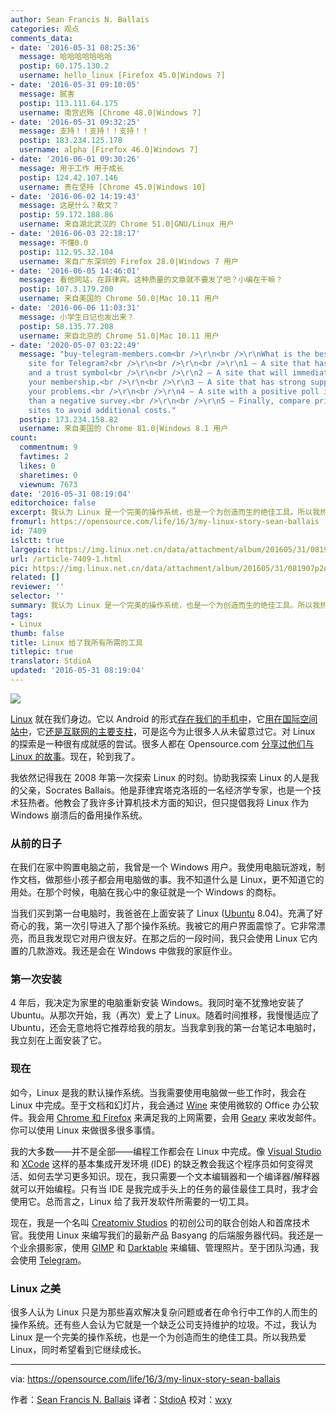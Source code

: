 ```yaml
---
author: Sean Francis N. Ballais
categories: 观点
comments_data:
- date: '2016-05-31 08:25:36'
  message: 哈哈哈哈哈哈哈
  postip: 60.175.130.2
  username: hello_linux [Firefox 45.0|Windows 7]
- date: '2016-05-31 09:10:05'
  message: 腻害
  postip: 113.111.64.175
  username: 南宫迟殇 [Chrome 48.0|Windows 7]
- date: '2016-05-31 09:32:25'
  message: 支持！！支持！！支持！！
  postip: 183.234.125.178
  username: alpha [Firefox 46.0|Windows 7]
- date: '2016-06-01 09:30:26'
  message: 用于工作 用于成长
  postip: 124.42.107.146
  username: 贵在坚持 [Chrome 45.0|Windows 10]
- date: '2016-06-02 14:19:43'
  message: 这是什么？散文？
  postip: 59.172.188.86
  username: 来自湖北武汉的 Chrome 51.0|GNU/Linux 用户
- date: '2016-06-03 22:18:17'
  message: 不懂0.0
  postip: 112.95.32.104
  username: 来自广东深圳的 Firefox 28.0|Windows 7 用户
- date: '2016-06-05 14:46:01'
  message: 看他网站，在菲律宾。这种质量的文章就不要发了吧？小编在干嘛？
  postip: 107.3.179.200
  username: 来自美国的 Chrome 50.0|Mac 10.11 用户
- date: '2016-06-06 11:03:31'
  message: 小学生日记也发出来？
  postip: 58.135.77.208
  username: 来自北京的 Chrome 51.0|Mac 10.11 用户
- date: '2020-05-07 03:22:49'
  message: "buy-telegram-members.com<br />\r\n<br />\r\nWhat is the best shopping
    site for Telegram?<br />\r\n<br />\r\n<br />\r\n1 – A site that has online payment
    and a trust symbol<br />\r\n<br />\r\n2 – A site that will immediately deliver
    your membership.<br />\r\n<br />\r\n3 – A site that has strong support for solving
    your problems.<br />\r\n<br />\r\n4 – A site with a positive poll is much more
    than a negative survey.<br />\r\n<br />\r\n5 – Finally, compare prices to other
    sites to avoid additional costs."
  postip: 173.234.158.82
  username: 来自美国的 Chrome 81.0|Windows 8.1 用户
count:
  commentnum: 9
  favtimes: 2
  likes: 0
  sharetimes: 0
  viewnum: 7673
date: '2016-05-31 08:19:04'
editorchoice: false
excerpt: 我认为 Linux 是一个完美的操作系统，也是一个为创造而生的绝佳工具。所以我热爱 Linux，同时希望看到它继续成长。
fromurl: https://opensource.com/life/16/3/my-linux-story-sean-ballais
id: 7409
islctt: true
largepic: https://img.linux.net.cn/data/attachment/album/201605/31/081907p2q535d3swwgw5y6.png
url: /article-7409-1.html
pic: https://img.linux.net.cn/data/attachment/album/201605/31/081907p2q535d3swwgw5y6.png.thumb.jpg
related: []
reviewer: ''
selector: ''
summary: 我认为 Linux 是一个完美的操作系统，也是一个为创造而生的绝佳工具。所以我热爱 Linux，同时希望看到它继续成长。
tags:
- Linux
thumb: false
title: Linux 给了我所有所需的工具
titlepic: true
translator: StdioA
updated: '2016-05-31 08:19:04'
---
```


![](/data/attachment/album/201605/31/081907p2q535d3swwgw5y6.png)


[Linux](https://opensource.com/resources/what-is-linux) 就在我们身边。它以 Android 的形式[存在我们的手机中](http://www.howtogeek.com/189036/android-is-based-on-linux-but-what-does-that-mean/)，它[用在国际空间站中](http://www.extremetech.com/extreme/155392-international-space-station-switches-from-windows-to-linux-for-improved-reliability)，它[还是互联网的主要支柱](https://www.youtube.com/watch?v=JzsLkbwi1LA)，可是迄今为止很多人从未留意过它。对 Linux 的探索是一种很有成就感的尝试。很多人都在 Opensource.com [分享过他们与 Linux 的故事](https://opensource.com/tags/my-linux-story)。现在，轮到我了。


我依然记得我在 2008 年第一次探索 Linux 的时刻。协助我探索 Linux 的人是我的父亲，Socrates Ballais。他是菲律宾塔克洛班的一名经济学专家，也是一个技术狂热者。他教会了我许多计算机技术方面的知识，但只提倡我将 Linux 作为 Windows 崩溃后的备用操作系统。


### 从前的日子


在我们在家中购置电脑之前，我曾是一个 Windows 用户。我使用电脑玩游戏，制作文档，做那些小孩子都会用电脑做的事。我不知道什么是 Linux，更不知道它的用处。在那个时候，电脑在我心中的象征就是一个 Windows 的商标。


当我们买到第一台电脑时，我爸爸在上面安装了 Linux ([Ubuntu](http://ubuntu.com/) 8.04)。充满了好奇心的我，第一次引导进入了那个操作系统。我被它的用户界面震惊了。它非常漂亮，而且我发现它对用户很友好。在那之后的一段时间，我只会使用 Linux 它内置的几款游戏。我还是会在 Windows 中做我的家庭作业。


### 第一次安装


4 年后，我决定为家里的电脑重新安装 Windows。我同时毫不犹豫地安装了 Ubuntu。从那次开始，我（再次）爱上了 Linux。随着时间推移，我慢慢适应了 Ubuntu，还会无意地将它推荐给我的朋友。当我拿到我的第一台笔记本电脑时，我立刻在上面安装了它。


### 现在


如今，Linux 是我的默认操作系统。当我需要使用电脑做一些工作时，我会在 Linux 中完成。至于文档和幻灯片，我会通过 [Wine](https://www.winehq.org/) 来使用微软的 Office 办公软件。我会用 [Chrome 和 Firefox](https://www.google.com/chrome/browser/desktop/index.html) 来满足我的上网需要，会用 [Geary](https://wiki.gnome.org/Apps/Geary) 来收发邮件。你可以使用 Linux 来做很多很多事情。


我的大多数——并不是全部——编程工作都会在 Linux 中完成。像 [Visual Studio](https://www.visualstudio.com/en-us/visual-studio-homepage-vs.aspx) 和 [XCode](https://developer.apple.com/xcode/) 这样的基本集成开发环境 (IDE) 的缺乏教会我这个程序员如何变得灵活、如何去学习更多知识。现在，我只需要一个文本编辑器和一个编译器/解释器就可以开始编程。只有当 IDE 是我完成手头上的任务的最佳最佳工具时，我才会使用它。总而言之，Linux 给了我开发软件所需要的一切工具。


现在，我是一个名叫 [Creatomiv Studios](https://www.facebook.com/CreatomivStudios/) 的初创公司的联合创始人和首席技术官。我使用 Linux 来编写我们的最新产品 Basyang 的后端服务器代码。我还是一个业余摄影家，使用 [GIMP](https://www.gimp.org/) 和 [Darktable](http://www.darktable.org/) 来编辑、管理照片。至于团队沟通，我会使用 [Telegram](https://telegram.org/)。


### Linux 之美


很多人认为 Linux 只是为那些喜欢解决复杂问题或者在命令行中工作的人而生的操作系统。还有些人会认为它就是一个缺乏公司支持维护的垃圾。不过，我认为 Linux 是一个完美的操作系统，也是一个为创造而生的绝佳工具。所以我热爱 Linux，同时希望看到它继续成长。




---


via: <https://opensource.com/life/16/3/my-linux-story-sean-ballais>


作者：[Sean Francis N. Ballais](https://opensource.com/users/seanballais) 译者：[StdioA](https://github.com/StdioA) 校对：[wxy](https://github.com/wxy)